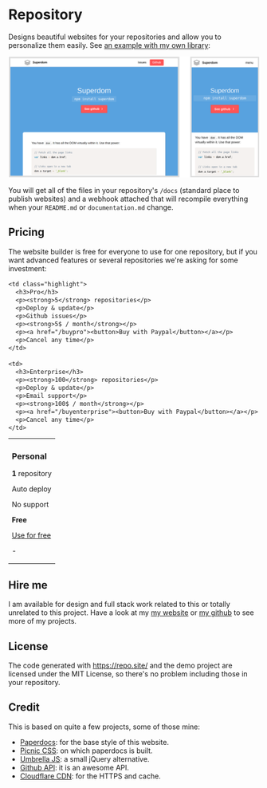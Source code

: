 # Repository

Designs beautiful websites for your repositories and allow you to personalize them easily. See [an example with my own library](/franciscop/superdom):

![Responsive design](docs/responsive.png)

You will get all of the files in your repository's `/docs` (standard place to publish websites) and a webhook attached that will recompile everything when your `README.md` or `documentation.md` change.



## Pricing

The website builder is free for everyone to use for one repository, but if you want advanced features or several repositories we're asking for some investment:

<table class="price">
  <tr>
    <td>
      <h3>Personal</h3>
      <p><strong>1</strong> repository</p>
      <p>Auto deploy</p>
      <p>No support</p>
      <p><strong>Free</strong></p>
      <p><a class="button" href="/#body">Use for free</a></p>
      <p>-</p>
    </td>

    <td class="highlight">
      <h3>Pro</h3>
      <p><strong>5</strong> repositories</p>
      <p>Deploy & update</p>
      <p>Github issues</p>
      <p><strong>5$ / month</strong></p>
      <p><a href="/buypro"><button>Buy with Paypal</button></a></p>
      <p>Cancel any time</p>
    </td>

    <td>
      <h3>Enterprise</h3>
      <p><strong>100</strong> repositories</p>
      <p>Deploy & update</p>
      <p>Email support</p>
      <p><strong>100$ / month</strong></p>
      <p><a href="/buyenterprise"><button>Buy with Paypal</button></a></p>
      <p>Cancel any time</p>
    </td>
</table>




## Hire me

I am available for design and full stack work related to this or totally unrelated to this project. Have a look at my [my website](http://francisco.io/) or [my github](https://github.com/franciscop) to see more of my projects.


## License

The code generated with https://repo.site/ and the demo project are licensed under the MIT License, so there's no problem including those in your repository.


## Credit

This is based on quite a few projects, some of those mine:

- [Paperdocs](http://francisco.io/paperdocs/): for the base style of this website.
- [Picnic CSS](https://picnicss.com/): on which paperdocs is built.
- [Umbrella JS](https://umbrellajs.com/): a small jQuery alternative.
- [Github API](https://developer.github.com/v3/): it is an awesome API.
- [Cloudflare CDN](https://cloudflare.com/): for the HTTPS and cache.

